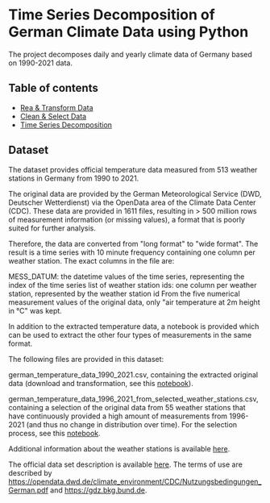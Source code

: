 # Time Series Decomposition of German Climate Data using Python

The project decomposes daily and yearly climate data of Germany based on 1990-2021 data. 

## Table of contents
- [Rea & Transform Data](https://github.com/ritik8801/Time-Series-Forecasting-of-German-Climate-Data-using-Python/blob/main/Read%20%26%20Transform%20Data/read-and-transform-data.ipynb)
- [Clean & Select Data](https://github.com/ritik8801/Time-Series-Forecasting-of-German-Climate-Data-using-Python/blob/main/Clean%20%26%20Select%20Data/clean-and-select-data.ipynb)
- [Time Series Decomposition](https://github.com/ritik8801/Time-Series-Forecasting-of-German-Climate-Data-using-Python/blob/main/Time%20Series%20Forecasting/time-series-decomposition.ipynb)

## Dataset

The dataset provides official temperature data measured from 513 weather stations in Germany from 1990 to 2021.

The original data are provided by the German Meteorological Service (DWD, Deutscher Wetterdienst) via the OpenData area of the Climate Data Center (CDC). These data are provided in 1611 files, resulting in > 500 million rows of measurement information (or missing values), a format that is poorly suited for further analysis.

Therefore, the data are converted from "long format" to "wide format". The result is a time series with 10 minute frequency containing one column per weather station. The exact columns in the file are:

MESS_DATUM: the datetime values of the time series, representing the index of the time series
list of weather station ids: one column per weather station, represented by the weather station id
From the five numerical measurement values of the original data, only "air temperature at 2m height in °C" was kept.

In addition to the extracted temperature data, a notebook is provided which can be used to extract the other four types of measurements in the same format.

The following files are provided in this dataset:

german_temperature_data_1990_2021.csv, containing the extracted original data (download and transformation, see this [notebook](https://github.com/ritik8801/Time-Series-Forecasting-of-German-Climate-Data-using-Python/blob/main/Read%20%26%20Transform%20Data/read-and-transform-data.ipynb)).

german_temperature_data_1996_2021_from_selected_weather_stations.csv, containing a selection of the original data from 55 weather stations that have continuously provided a high amount of measurements from 1996-2021 (and thus no change in distribution over time). For the selection process, see this [notebook](https://github.com/ritik8801/Time-Series-Forecasting-of-German-Climate-Data-using-Python/blob/main/Clean%20%26%20Select%20Data/clean-and-select-data.ipynb).

Additional information about the weather stations is available [here](https://github.com/ritik8801/Time-Series-Forecasting-of-German-Climate-Data-using-Python/blob/main/zehn_min_tu_Beschreibung_Stationen.txt).

The official data set description is available [here](https://opendata.dwd.de/climate_environment/CDC/observations_germany/climate/10_minutes/air_temperature/DESCRIPTION_obsgermany_climate_10min_air_temperature_en.pdf).
The terms of use are described by https://opendata.dwd.de/climate_environment/CDC/Nutzungsbedingungen_German.pdf and https://gdz.bkg.bund.de.
